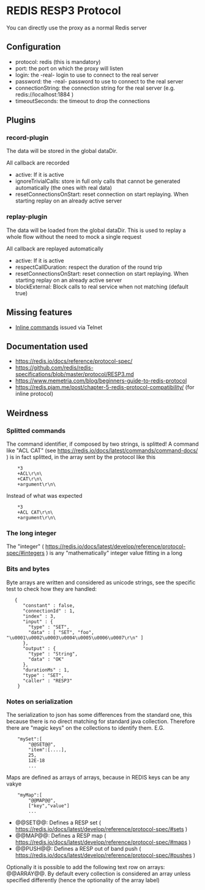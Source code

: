 # REDIS RESP3 Protocol

You can directly use the proxy as a normal Redis server

## Configuration

* protocol: redis (this is mandatory)
* port: the port on which the proxy will listen
* login: the -real- login to use to connect to the real server
* password: the -real- password to use to connect to the real server
* connectionString: the connection string for the real server (e.g. redis://localhost:1884 )
* timeoutSeconds: the timeout to drop the connections

## Plugins

### record-plugin

The data will be stored in the global dataDir.

All callback are recorded

* active: If it is active
* ignoreTrivialCalls: store in full only calls that cannot be generated automatically (the ones with real data)
* resetConnectionsOnStart: reset connection on start replaying. When starting replay on an already active server

### replay-plugin

The data will be loaded from the global dataDir. This is used to replay a whole flow
without the need to mock a single request

All callback are replayed automatically

* active: If it is active
* respectCallDuration: respect the duration of the round trip
* resetConnectionsOnStart: reset connection on start replaying. When starting replay on an already active server
* blockExternal: Block calls to real service when not matching (default true)

## Missing features

* [Inline commands](https://redis.io/docs/latest/develop/reference/protocol-spec/#inline-commands) issued via Telnet

## Documentation used

* https://redis.io/docs/reference/protocol-spec/
* https://github.com/redis/redis-specifications/blob/master/protocol/RESP3.md
* https://www.memetria.com/blog/beginners-guide-to-redis-protocol
* https://redis.pjam.me/post/chapter-5-redis-protocol-compatibility/ (for inline protocol)

## Weirdness

### Splitted commands

The command identifier, if composed by two strings, is splitted! A command like
"ACL CAT" (see https://redis.io/docs/latest/commands/command-docs/ ) is in fact
splitted, in the array sent by the protocol like this

```
    *3
    +ACL\r\n\
    +CAT\r\n\
    +argument\r\n\
```

Instead of what was expected

```
    *3
    +ACL CAT\r\n\
    +argument\r\n\
```

### The long integer

The "integer" ( https://redis.io/docs/latest/develop/reference/protocol-spec/#integers ) is any "mathematically" integer
value fitting in a long

### Bits and bytes

Byte arrays are written and considered as unicode strings, see the specific test
to check how they are handled:

```
   {
      "constant" : false,
      "connectionId" : 1,
      "index" : 3,
      "input" : {
        "type" : "SET",
        "data" : [ "SET", "foo", "\u0001\u0002\u0003\u0004\u0005\u0006\u0007\r\n" ]
      },
      "output" : {
        "type" : "String",
        "data" : "OK"
      },
      "durationMs" : 1,
      "type" : "SET",
      "caller" : "RESP3"
    }
```

### Notes on serialization

The serialization to json has some differences from the standard one, this because
there is no direct matching for standard java collection. Therefore there are
"magic keys" on the collections to identify them. E.G.

```
    "mySet":[
        "@@SET@@",
        "item":[....],
        25,
        12E-18
        ...
```

Maps are defined as arrays of arrays, because in REDIS keys can be any vakye

```
    "myMap":[
        "@@MAP@@",
        ["key","value"]
        ...    
```

* @@SET@@: Defines a RESP set ( https://redis.io/docs/latest/develop/reference/protocol-spec/#sets )
* @@MAP@@: Defines a RESP map ( https://redis.io/docs/latest/develop/reference/protocol-spec/#maps )
* @@PUSH@@: Defines a RESP out of band push ( https://redis.io/docs/latest/develop/reference/protocol-spec/#pushes )

Optionally it is possible to add the following text row on arrays: @@ARRAY@@. By default
every collection is considered an array unless specified differently (hence the optionality
of the array label)